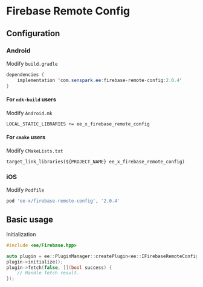 # Firebase Remote Config
## Configuration
### Android
Modify `build.gradle`
```java
dependencies {
    implementation 'com.senspark.ee:firebase-remote-config:2.0.4'
}
```

#### For `ndk-build` users
Modify `Android.mk`
```
LOCAL_STATIC_LIBRARIES += ee_x_firebase_remote_config
```

#### For `cmake` users
Modify `CMakeLists.txt`
```
target_link_libraries(${PROJECT_NAME} ee_x_firebase_remote_config)
```

### iOS
Modify `Podfile`
```ruby
pod 'ee-x/firebase-remote-config', '2.0.4'
```

## Basic usage
Initialization
```cpp
#include <ee/Firebase.hpp>

auto plugin = ee::PluginManager::createPlugin<ee::IFirebaseRemoteConfig>();
plugin->initialize();
plugin->fetch(false, [](bool success) {
    // Handle fetch result.
});
```